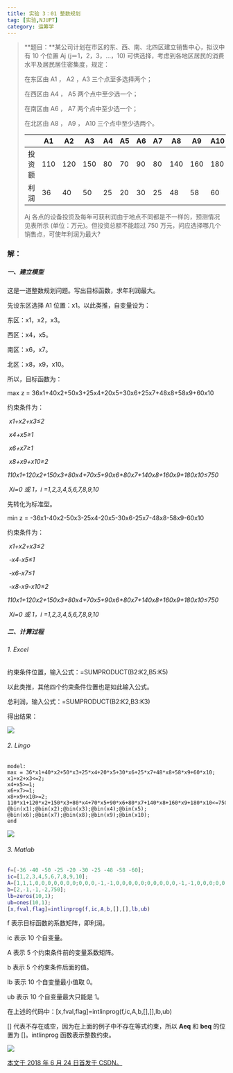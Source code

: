 ```yaml
---
title: 实验 3：01 整数规划
tag: [实验,NJUPT]
category: 运筹学
---
```


>**题目：**某公司计划在市区的东、西、南、北四区建立销售中心，拟议中有 10 个位置 Aj (j＝1，2，3，…，10) 可供选择，考虑到各地区居民的消费水平及居民居住密集度，规定：
>
>在东区由 A1 ， A2 ，A3  三个点至多选择两个；
>
>在西区由 A4 ， A5  两个点中至少选一个；
>
>在南区由 A6 ， A7  两个点中至少选一个；
>
>在北区由 A8 ， A9 ， A10 三个点中至少选两个。
>
>|        | A1   | A2   | A3   | A4   | A5   | A6   | A7   | A8   | A9   | A10  |
>| ------ | ---- | ---- | ---- | ---- | ---- | ---- | ---- | ---- | ---- | ---- |
>| 投资额 | 110  | 120  | 150  | 80   | 70   | 90   | 80   | 140  | 160  | 180  |
>| 利润   | 36   | 40   | 50   | 25   | 20   | 30   | 25   | 48   | 58   | 60   |
>
> Aj 各点的设备投资及每年可获利润由于地点不同都是不一样的，预测情况见表所示 (单位：万元)。但投资总额不能超过 750 万元，问应选择哪几个销售点，可使年利润为最大?

<!--more-->

### 解：

##### 一、建立模型

这是一道整数规划问题。写出目标函数，求年利润最大。

先设东区选择 A1 位置：x1。以此类推，自变量设为：

东区：x1，x2，x3。

西区：x4，x5。

南区：x6，x7。

北区：x8，x9，x10。

所以，目标函数为：

max z = 36x1+40x2+50x3+25x4+20x5+30x6+25x7+48x8+58x9+60x10

约束条件为：

​       *x1+x2+x3≤2*

​       *x4+x5≥1*

​       *x6+x7≥1*

​       *x8+x9+x10≥2*

​       *110x1+120x2+150x3+80x4+70x5+90x6+80x7+140x8+160x9+180x10≤750*

​       *Xi=0 或 1，i =1,2,3,4,5,6,7,8,9,10*

先转化为标准型。

min z = -36x1-40x2-50x3-25x4-20x5-30x6-25x7-48x8-58x9-60x10

约束条件为：

​       *x1+x2+x3≤2*

​       *-x4-x5≤1*

​       *-x6-x7≤1*

​       *-x8-x9-x10≤2*

​       *110x1+120x2+150x3+80x4+70x5+90x6+80x7+140x8+160x9+180x10≤750*

​       *Xi=0 或 1，i =1,2,3,4,5,6,7,8,9,10*

##### 二、计算过程

###### 1. Excel

约束条件位置，输入公式：=SUMPRODUCT(B2:K2,B5:K5)

以此类推，其他四个约束条件位置也是如此输入公式。

总利润，输入公式：=SUMPRODUCT(B2:K2,B3:K3)

得出结果：

![](54-实验-3：01-整数规划\1.png)

###### 2. Lingo

```lingo
model:
max = 36*x1+40*x2+50*x3+25*x4+20*x5+30*x6+25*x7+48*x8+58*x9+60*x10;
x1+x2+x3<=2;
x4+x5>=1;
x6+x7>=1;
x8+x9+x10>=2;
110*x1+120*x2+150*x3+80*x4+70*x5+90*x6+80*x7+140*x8+160*x9+180*x10<=750;
@bin(x1);@bin(x2);@bin(x3);@bin(x4);@bin(x5);
@bin(x6);@bin(x7);@bin(x8);@bin(x9);@bin(x10);
end
```

![](54-实验-3：01-整数规划\2.png)

###### 3. Matlab

```matlab
f=[-36 -40 -50 -25 -20 -30 -25 -48 -58 -60];
ic=[1,2,3,4,5,6,7,8,9,10];
A=[1,1,1,0,0,0,0,0,0,0;0,0,0,-1,-1,0,0,0,0,0;0,0,0,0,0,-1,-1,0,0,0;0,0,0,0,0,0,0,-1,-1,-1;110,120,150,80,70,90,80,140,160,180];
b=[2,-1,-1,-2,750];  
lb=zeros(10,1);  
ub=ones(10,1);  
[x,fval,flag]=intlinprog(f,ic,A,b,[],[],lb,ub)  
```

f 表示目标函数的系数矩阵，即利润。

ic 表示 10 个自变量。

A 表示 5 个约束条件前的变量系数矩阵。

b 表示 5 个约束条件后面的值。

lb 表示 10 个自变量最小值取 0。

ub 表示 10 个自变量最大只能是 1。

在上述的代码中：[x,fval,flag]=intlinprog(f,ic,A,b,[],[],lb,ub)

[] 代表不存在或空，因为在上面的例子中不存在等式约束，所以 **Aeq** 和 **beq** 的位置为 []。intlinprog 函数表示整数约束。

![](54-实验-3：01-整数规划\3.png)

<u>本文于 2018 年 6 月 24 日首发于 [CSDN](https://blog.csdn.net/Wonz5130/article/details/80651310)。</u>